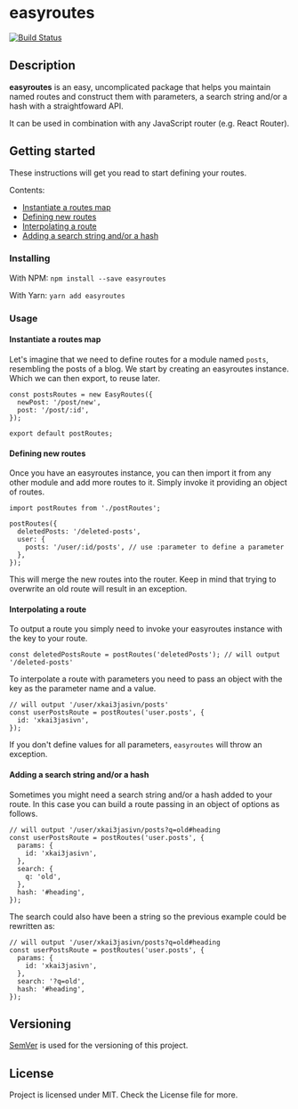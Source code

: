 # easyroutes
 [![Build Status](https://travis-ci.org/giotiskl/easyroutes.svg?branch=master)](https://travis-ci.org/giotiskl/easyroutes)

## Description
**easyroutes** is an easy, uncomplicated package that helps you maintain named routes and construct them with parameters, a search string and/or a hash with a straightfoward API. 

It can be used in combination with any JavaScript router (e.g. React Router).

## Getting started
These instructions will get you read to start defining your routes.

Contents:
* [Instantiate a routes map](#instantiate-a-routes-map)
* [Defining new routes](#defining-new-routes)
* [Interpolating a route](#interpolating-a-route)
* [Adding a search string and/or a hash](#adding-a-search-string-and/or-a-hash)

### Installing
With NPM:
````npm install --save easyroutes````

With Yarn:
````yarn add easyroutes````

### Usage
#### Instantiate a routes map
Let's imagine that we need to define routes for a module named `posts`, resembling the posts of a blog.
We start by creating an easyroutes instance. Which we can then export, to reuse later.

````
const postsRoutes = new EasyRoutes({
  newPost: '/post/new',
  post: '/post/:id',
});

export default postRoutes;
````

#### Defining new routes
Once you have an easyroutes instance, you can then import it from any other module and add more routes to it.
Simply invoke it providing an object of routes.
````
import postRoutes from './postRoutes';

postRoutes({
  deletedPosts: '/deleted-posts',
  user: {
    posts: '/user/:id/posts', // use :parameter to define a parameter
  },
});
````
This will merge the new routes into the router. Keep in mind that trying to overwrite an old route will result in an exception.

#### Interpolating a route
To output a route you simply need to invoke your easyroutes instance with the key to your route.
````
const deletedPostsRoute = postRoutes('deletedPosts'); // will output '/deleted-posts'
````

To interpolate a route with parameters you need to pass an object with the key as the parameter name and a value.
````
// will output '/user/xkai3jasivn/posts'
const userPostsRoute = postRoutes('user.posts', {
  id: 'xkai3jasivn',
});
````
If you don't define values for all parameters, `easyroutes` will throw an exception.

#### Adding a search string and/or a hash
Sometimes you might need a search string and/or a hash added to your route. In this case you can build a route
passing in an object of options as follows.
````
// will output '/user/xkai3jasivn/posts?q=old#heading
const userPostsRoute = postRoutes('user.posts', {
  params: {
    id: 'xkai3jasivn',
  },
  search: {
    q: 'old',
  },
  hash: '#heading',
});
````

The search could also have been a string so the previous example could be rewritten as:
````
// will output '/user/xkai3jasivn/posts?q=old#heading
const userPostsRoute = postRoutes('user.posts', {
  params: {
    id: 'xkai3jasivn',
  },
  search: '?q=old',
  hash: '#heading',
});
````

## Versioning
[SemVer](https://semver.org/) is used for the versioning of this project.

## License
Project is licensed under MIT. Check the License file for more.